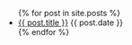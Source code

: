 
<ul>
  {% for post in site.posts %}
    <li>
      <a href="/gvwoods.github.io/blog{{ post.url }}">{{ post.title }}</a> {{ post.date }}
    </li>
  {% endfor %}
</ul>
